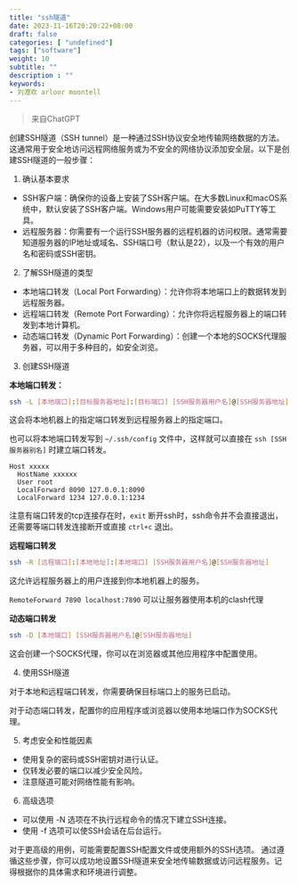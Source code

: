 ```yaml
---
title: "ssh隧道"
date: 2023-11-16T20:20:22+08:00
draft: false
categories: [ "undefined"]
tags: ["software"]
weight: 10
subtitle: ""
description : ""
keywords:
- 刘港欢 arloor moontell
---
```


> 来自ChatGPT

创建SSH隧道（SSH tunnel）是一种通过SSH协议安全地传输网络数据的方法。这通常用于安全地访问远程网络服务或为不安全的网络协议添加安全层。以下是创建SSH隧道的一般步骤：

1. 确认基本要求

- SSH客户端：确保你的设备上安装了SSH客户端。在大多数Linux和macOS系统中，默认安装了SSH客户端。Windows用户可能需要安装如PuTTY等工具。
- 远程服务器：你需要有一个运行SSH服务器的远程机器的访问权限。通常需要知道服务器的IP地址或域名、SSH端口号（默认是22），以及一个有效的用户名和密码或SSH密钥。

2. 了解SSH隧道的类型

- 本地端口转发（Local Port Forwarding）：允许你将本地端口上的数据转发到远程服务器。
- 远程端口转发（Remote Port Forwarding）：允许你将远程服务器上的端口转发到本地计算机。
- 动态端口转发（Dynamic Port Forwarding）：创建一个本地的SOCKS代理服务器，可以用于多种目的，如安全浏览。

3. 创建SSH隧道

**本地端口转发：**

```bash
ssh -L [本地端口]:[目标服务器地址]:[目标端口] [SSH服务器用户名]@[SSH服务器地址]
```

这会将本地机器上的指定端口转发到远程服务器上的指定端口。

也可以将本地端口转发写到 `~/.ssh/config` 文件中，这样就可以直接在 `ssh [SSH服务器别名]` 时建立端口转发。

```shell
Host xxxxx
  HostName xxxxxx
  User root
  LocalForward 8090 127.0.0.1:8090
  LocalForward 1234 127.0.0.1:1234
```

注意有端口转发的tcp连接存在时，`exit` 断开ssh时，ssh命令并不会直接退出，还需要等端口转发连接断开或直接 `ctrl+c` 退出。

**远程端口转发**

```bash
ssh -R [远程端口]:[本地地址]:[本地端口] [SSH服务器用户名]@[SSH服务器地址]
```

这允许远程服务器上的用户连接到你本地机器上的服务。

`RemoteForward 7890 localhost:7890` 可以让服务器使用本机的clash代理

**动态端口转发**

```bash
ssh -D [本地端口] [SSH服务器用户名]@[SSH服务器地址]
```

这会创建一个SOCKS代理，你可以在浏览器或其他应用程序中配置使用。

4. 使用SSH隧道

对于本地和远程端口转发，你需要确保目标端口上的服务已启动。

对于动态端口转发，配置你的应用程序或浏览器以使用本地端口作为SOCKS代理。

5. 考虑安全和性能因素

- 使用复杂的密码或SSH密钥对进行认证。
- 仅转发必要的端口以减少安全风险。
- 注意隧道可能对网络性能有影响。

6. 高级选项

- 可以使用 -N 选项在不执行远程命令的情况下建立SSH连接。
- 使用 -f 选项可以使SSH会话在后台运行。

对于更高级的用例，可能需要配置SSH配置文件或使用额外的SSH选项。
通过遵循这些步骤，你可以成功地设置SSH隧道来安全地传输数据或访问远程服务。记得根据你的具体需求和环境进行调整。